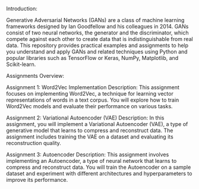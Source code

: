 Introduction:


Generative Adversarial Networks (GANs) are a class of machine learning frameworks designed by Ian Goodfellow and his colleagues in 2014. GANs consist of two neural networks, the generator and the discriminator, which compete against each other to create data that is indistinguishable from real data. This repository provides practical examples and assignments to help you understand and apply GANs and related techniques using Python and popular libraries such as TensorFlow or Keras, NumPy, Matplotlib, and Scikit-learn.


Assignments Overview:


Assignment 1: Word2Vec Implementation
Description: This assignment focuses on implementing Word2Vec, a technique for learning vector representations of words in a text corpus. You will explore how to train Word2Vec models and evaluate their performance on various tasks.

Assignment 2: Variational Autoencoder (VAE)
Description: In this assignment, you will implement a Variational Autoencoder (VAE), a type of generative model that learns to compress and reconstruct data. The assignment includes training the VAE on a dataset and evaluating its reconstruction quality.

Assignment 3: Autoencoder
Description: This assignment involves implementing an Autoencoder, a type of neural network that learns to compress and reconstruct data. You will train the Autoencoder on a sample dataset and experiment with different architectures and hyperparameters to improve its performance.
